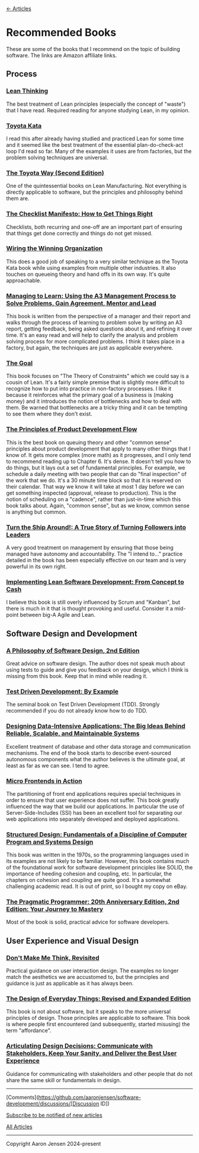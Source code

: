 [← Articles](README.md#articles)

# Recommended Books

These are some of the books that I recommend on the topic of building software. The links are Amazon affiliate links.


## Process

### [Lean Thinking](https://amzn.to/4ahcfzL)

The best treatment of Lean principles (especially the concept of "waste") that I have read. Required reading for anyone studying Lean, in my opinion.

### [Toyota Kata](https://amzn.to/3wYpjvy)

I read this after already having studied and practiced Lean for some time and it seemed like the best treatment of the essential plan-do-check-act loop I'd read so far. Many of the examples it uses are from factories, but the problem solving techniques are universal.

### [The Toyota Way (Second Edition)](https://amzn.to/3TEJPu2)

One of the quintessential books on Lean Manufacturing. Not everything is directly applicable to software, but the principles and philosophy behind them are.

### [The Checklist Manifesto: How to Get Things Right](https://amzn.to/4ajE4rl)

Checklists, both recurring and one-off are an important part of ensuring that things get done correctly and things do not get missed.

### [Wiring the Winning Organization](https://amzn.to/4930fAO)

This does a good job of speaking to a very similar technique as the Toyota Kata book while using examples from multiple other industries. It also touches on queueing theory and hand offs in its own way. It's quite approachable.

### [Managing to Learn: Using the A3 Management Process to Solve Problems, Gain Agreement, Mentor and Lead](https://amzn.to/49T7lJx)

This book is written from the perspective of a manager and their report and walks through the process of learning to problem solve by writing an A3 report, getting feedback, being asked questions about it, and refining it over time. It's an easy read and will help to clarify the analysis and problem solving process for more complicated problems. I think it takes place in a factory, but again, the techniques are just as applicable everywhere.

### [The Goal](https://amzn.to/4ahccE5)

This book focuses on "The Theory of Constraints" which we could say is a cousin of Lean. It's a fairly simple premise that is slightly more difficult to recognize how to put into practice in non-factory processes. I like it because it reinforces what the primary goal of a business is (making money) and it introduces the notion of bottlenecks and how to deal with them. Be warned that bottlenecks are a tricky thing and it can be tempting to see them where they don't exist.

### [The Principles of Product Development Flow](https://amzn.to/3PlV9bW)

This is the best book on queuing theory and other "common sense" principles about product development that apply to many other things that I know of. It gets more complex (more math) as it progresses, and I only tend to recommend reading up to Chapter 6. It's dense. It doesn't tell you how to do things, but it lays out a set of fundamental principles. For example, we schedule a daily meeting with two people that can do "final inspection" of the work that we do. It's a 30 minute time block so that it is reserved on their calendar. That way we know it will take at most 1 day before we can get something inspected (approval, release to production). This is the notion of scheduling on a "cadence", rather than just-in-time which this book talks about. Again, "common sense", but as we know, common sense is anything but common.

### [Turn the Ship Around!: A True Story of Turning Followers into Leaders](https://amzn.to/49Mvi5b)

A very good treatment on management by ensuring that those being managed have autonomy and accountability. The "I intend to..." practice detailed in the book has been especially effective on our team and is very powerful in its own right.

### [Implementing Lean Software Development: From Concept to Cash](https://amzn.to/3TnWd0l)

I believe this book is still overly influenced by Scrum and "Kanban", but there is much in it that is thought provoking and useful. Consider it a mid-point between big-A Agile and Lean.


## Software Design and Development

### [A Philosophy of Software Design, 2nd Edition](https://amzn.to/3IEfNjO)

Great advice on software design. The author does not speak much about using tests to guide and give you feedback on your design, which I think is missing from this book. Keep that in mind while reading it.

### [Test Driven Development: By Example](https://amzn.to/3TEzxKx)

The seminal book on Test Driven Development (TDD). Strongly recommended if you do not already know how to do TDD.

### [Designing Data-Intensive Applications: The Big Ideas Behind Reliable, Scalable, and Maintainable Systems](https://amzn.to/3VmFv3P)

Excellent treatment of database and other data storage and communication mechanisms. The end of the book starts to describe event-sourced autonomous components what the author believes is the ultimate goal, at least as far as we can see. I tend to agree.

### [Micro Frontends in Action](https://amzn.to/49T8nVV)

The partitioning of front end applications requires special techniques in order to ensure that user experience does not suffer. This book greatly influenced the way that we build our applications. In particular the use of Server-Side-Includes (SSI) has been an excellent tool for separating our web applications into separately developed and deployed applications.

### [Structured Design: Fundamentals of a Discipline of Computer Program and Systems Design](https://amzn.to/3x5dKCI)

This book was written in the 1970s, so the programming languages used in its examples are not likely to be familiar. However, this book contains much of the foundational work for software development principles like SOLID, the importance of heeding cohesion and coupling, etc. In particular, the chapters on cohesion and coupling are quite good. It's a somewhat challenging academic read. It is out of print, so I bought my copy on eBay.

### [The Pragmatic Programmer: 20th Anniversary Edition, 2nd Edition: Your Journey to Mastery](https://amzn.to/3wUI4Qp)

Most of the book is solid, practical advice for software developers.


## User Experience and Visual Design

### [Don't Make Me Think, Revisited](https://amzn.to/4cdcjCx)

Practical guidance on user interaction design. The examples no longer match the aesthetics we are accustomed to, but the principles and guidance is just as applicable as it has always been.

### [The Design of Everyday Things: Revised and Expanded Edition](https://amzn.to/3IDyPXw)

This book is not about software, but it speaks to the more universal principles of design. Those principles are applicable to software. This book is where people first encountered (and subsequently, started misusing) the term "affordance".

### [Articulating Design Decisions: Communicate with Stakeholders, Keep Your Sanity, and Deliver the Best User Experience](https://amzn.to/4clsaPy)

Guidance for communicating with stakeholders and other people that do not share the same skill or fundamentals in design.

---

[Comments](https://github.com/aaronjensen/software-development/discussions/[Discussion ID])

[Subscribe to be notified of new articles](https://github.com/aaronjensen/software-development/discussions/8)

[All Articles](https://github.com/aaronjensen/software-development/blob/master/README.md#articles)

---

Copyright Aaron Jensen 2024-present
